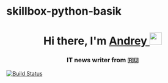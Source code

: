 # skillbox-python-basik

<h1 align="center">Hi there, I'm <a href="../../../" target="_blank">Andrey 
<img src="../../../../fluidicon.png" height="32"/></a></h1>
<h3 align="center">IT news writer from 🇷🇺</h3>


[![Build Status](https://github.com/extybr/skillbox-python-basik/workflows/python-app.yml/badge.svg?branch=master)](https://github.com/extybr/skillbox-python-basik/workflows/python-app.yml)
